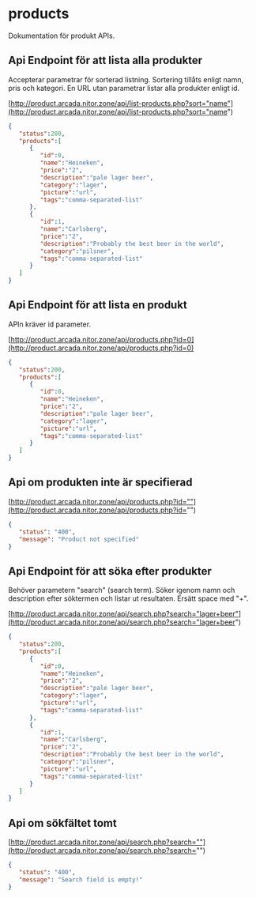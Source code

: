 # products

Dokumentation för produkt APIs.


## Api Endpoint för att lista alla produkter

Accepterar parametrar för sorterad listning. Sortering tillåts enligt namn, pris och kategori. En URL utan parametrar listar alla produkter enligt id.

[http://product.arcada.nitor.zone/api/list-products.php?sort="name"](http://product.arcada.nitor.zone/api/list-products.php?sort="name")
```JSON
{  
   "status":200,
   "products":[  
      {  
         "id":0,
         "name":"Heineken",
         "price":"2",
         "description":"pale lager beer",
         "category":"lager",
         "picture":"url",
         "tags":"comma-separated-list"
      },
      {  
         "id":1,
         "name":"Carlsberg",
         "price":"2",
         "description":"Probably the best beer in the world",
         "category":"pilsner",
         "tags":"comma-separated-list"
      }
   ]
}
```

## Api Endpoint för att lista en produkt

APIn kräver id parameter.

[http://product.arcada.nitor.zone/api/products.php?id=0](http://product.arcada.nitor.zone/api/products.php?id=0)
```JSON
{  
   "status":200,
   "products":[  
      {  
         "id":0,
         "name":"Heineken",
         "price":"2",
         "description":"pale lager beer",
         "category":"lager",
         "picture":"url",
         "tags":"comma-separated-list"
      }
   ]
}
```

## Api om produkten inte är specifierad

[http://product.arcada.nitor.zone/api/products.php?id=""](http://product.arcada.nitor.zone/api/products.php?id="")
```JSON
{
   "status": "400",
   "message": "Product not specified"
}
```



## Api Endpoint för att söka efter produkter

Behöver parametern "search" (search term). Söker igenom namn och description efter söktermen och listar ut resultaten. Ersätt space med "+".

[http://product.arcada.nitor.zone/api/search.php?search="lager+beer"](http://product.arcada.nitor.zone/api/search.php?search="lager+beer")
```JSON
{  
   "status":200,
   "products":[  
      {  
         "id":0,
         "name":"Heineken",
         "price":"2",
         "description":"pale lager beer",
         "category":"lager",
         "picture":"url",
         "tags":"comma-separated-list"
      },
      {  
         "id":1,
         "name":"Carlsberg",
         "price":"2",
         "description":"Probably the best beer in the world",
         "category":"pilsner",
         "picture":"url",
         "tags":"comma-separated-list"
      }
   ]
}
```

## Api om sökfältet tomt

[http://product.arcada.nitor.zone/api/search.php?search=""](http://product.arcada.nitor.zone/api/search.php?search="")
```JSON
{
   "status": "400",
   "message": "Search field is empty!"
}
```
